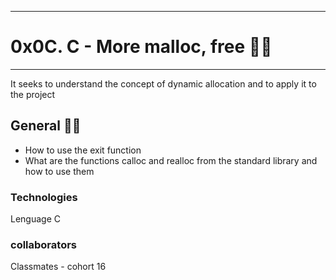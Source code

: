 ***********************************
<h1>0x0C. C - More malloc, free 🐘🐘</h1>

***********************************
<p> It seeks to understand the concept of dynamic allocation and to apply it to the project</p>

<h2>General 👨‍🎓</h2>

<ul>
 
<li type="disc">How to use the exit function</li>
<li type="disc">What are the functions calloc and realloc from the standard library and how to use them</li>

</ul>

<h3>Technologies</h3>
<p>Lenguage C</p>


<h3>collaborators</h3>
<p>Classmates - cohort 16</p>
